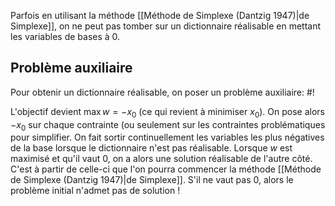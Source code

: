Parfois en utilisant la méthode [[Méthode de Simplexe (Dantzig 1947)|de Simplexe]], on ne peut pas tomber sur un dictionnaire réalisable en mettant les variables de bases à 0.

## Problème auxiliaire
Pour obtenir un dictionnaire réalisable, on poser un problème auxiliaire: #!

L'objectif devient $\max w = -x_0$ (ce qui revient à minimiser $x_{0}$). On pose alors $-x_{0}$ sur chaque contrainte (ou seulement sur les contraintes problématiques pour simplifier.
On fait sortir continuellement les variables les plus négatives de la base lorsque le dictionnaire n'est pas réalisable.
Lorsque $w$ est maximisé et qu'il vaut $0$, on a alors une solution réalisable de l'autre côté. C'est à partir de celle-ci que l'on pourra commencer la méthode [[Méthode de Simplexe (Dantzig 1947)|de Simplexe]]. S'il ne vaut pas $0$, alors le problème initial n'admet pas de solution !
<!--ID: 1730114115903-->

